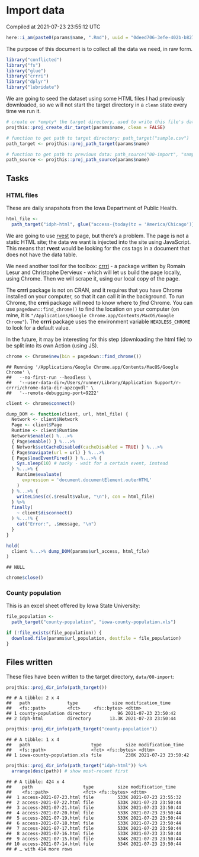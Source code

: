 Import data
================
Compiled at 2021-07-23 23:55:12 UTC

``` r
here::i_am(paste0(params$name, ".Rmd"), uuid = "0deed706-3efe-402b-b827-b58e9bb3e976")
```

The purpose of this document is to collect all the data we need, in raw
form.

``` r
library("conflicted")
library("fs")
library("glue")
library("crrri")
library("dplyr")
library("lubridate")
```

We are going to seed the dataset using some HTML files I had previously
downloaded, so we will not start the target directory in a `clean` state
every time we run it.

``` r
# create or *empty* the target directory, used to write this file's data: 
projthis::proj_create_dir_target(params$name, clean = FALSE)

# function to get path to target directory: path_target("sample.csv")
path_target <- projthis::proj_path_target(params$name)

# function to get path to previous data: path_source("00-import", "sample.csv")
path_source <- projthis::proj_path_source(params$name)
```

## Tasks

### HTML files

These are daily snapshots from the Iowa Department of Public Health.

``` r
html_file <- 
  path_target("idph-html", glue("access-{today(tz = 'America/Chicago')}.html"))
```

We are going to use [rvest](https://rvest.tidyverse.org/) to page, but
there’s a problem. The page is not a static HTML site; the data we want
is injected into the site using JavaScript. This means that **rvest**
would be looking for the css tags in a document that does not have the
data table.

We need another tool for the toolbox:
[crrri](https://rlesur.github.io/crrri) - a package written by Romain
Lesur and Christophe Dervieux - which will let us build the page
locally, using Chrome. Then we will scrape it, using our local copy of
the page.

The **crrri** package is not on CRAN, and it requires that you have
Chrome installed on your computer, so that it can call it in the
background. To run Chrome, the **crrri** package will need to know where
to *find* Chrome. You can use `pagedown::find_chrome()` to find the
location on your computer (on mine, it is `"/Applications/Google
Chrome.app/Contents/MacOS/Google Chrome"`). The **crrri** package uses
the environment variable `HEADLESS_CHROME` to look for a default value.

In the future, it may be interesting for this step (downloading the html
file) to be split into its own Action (using JS).

``` r
chrome <- Chrome$new(bin = pagedown::find_chrome())
```

    ## Running '/Applications/Google Chrome.app/Contents/MacOS/Google Chrome' \
    ##   --no-first-run --headless \
    ##   '--user-data-dir=/Users/runner/Library/Application Support/r-crrri/chrome-data-dir-apzcqvdl' \
    ##   '--remote-debugging-port=9222'

``` r
client <- chrome$connect()
```

``` r
dump_DOM <- function(client, url, html_file) {
  Network <- client$Network
  Page <- client$Page
  Runtime <- client$Runtime
  Network$enable() %...>%
  { Page$enable() } %...>%
  { Network$setCacheDisabled(cacheDisabled = TRUE) } %...>% 
  { Page$navigate(url = url) } %...>%
  { Page$loadEventFired() } %...>% {
    Sys.sleep(10) # hacky - wait for a certain event, instead
  } %...>% { 
    Runtime$evaluate(
      expression = 'document.documentElement.outerHTML'
    ) 
  } %...>% {
    writeLines(c(.$result$value, "\n"), con = html_file) 
  } %>%
  finally(
    ~ client$disconnect()
  ) %...!% {
    cat("Error:", .$message, "\n")
  }
}
```

``` r
hold(
  client %...>% dump_DOM(params$url_access, html_file)  
)
```

    ## NULL

``` r
chrome$close()
```

### County population

This is an excel sheet offered by Iowa State University:

``` r
file_population <- 
  path_target("county-population", "iowa-county-population.xls")

if (!file_exists(file_population)) {
  download.file(params$url_population, destfile = file_population)
}
```

## Files written

These files have been written to the target directory, `data/00-import`:

``` r
projthis::proj_dir_info(path_target()) 
```

    ## # A tibble: 2 x 4
    ##   path              type             size modification_time  
    ##   <fs::path>        <fct>     <fs::bytes> <dttm>             
    ## 1 county-population directory          96 2021-07-23 23:50:42
    ## 2 idph-html         directory       13.3K 2021-07-23 23:50:44

``` r
projthis::proj_dir_info(path_target("county-population")) 
```

    ## # A tibble: 1 x 4
    ##   path                       type         size modification_time  
    ##   <fs::path>                 <fct> <fs::bytes> <dttm>             
    ## 1 iowa-county-population.xls file         230K 2021-07-23 23:50:42

``` r
projthis::proj_dir_info(path_target("idph-html")) %>% 
  arrange(desc(path)) # show most-recent first
```

    ## # A tibble: 424 x 4
    ##    path                   type         size modification_time  
    ##    <fs::path>             <fct> <fs::bytes> <dttm>             
    ##  1 access-2021-07-23.html file         533K 2021-07-23 23:55:32
    ##  2 access-2021-07-22.html file         533K 2021-07-23 23:50:44
    ##  3 access-2021-07-21.html file         533K 2021-07-23 23:50:44
    ##  4 access-2021-07-20.html file         533K 2021-07-23 23:50:44
    ##  5 access-2021-07-19.html file         533K 2021-07-23 23:50:44
    ##  6 access-2021-07-18.html file         533K 2021-07-23 23:50:44
    ##  7 access-2021-07-17.html file         533K 2021-07-23 23:50:44
    ##  8 access-2021-07-16.html file         533K 2021-07-23 23:50:44
    ##  9 access-2021-07-15.html file         534K 2021-07-23 23:50:44
    ## 10 access-2021-07-14.html file         534K 2021-07-23 23:50:44
    ## # … with 414 more rows
